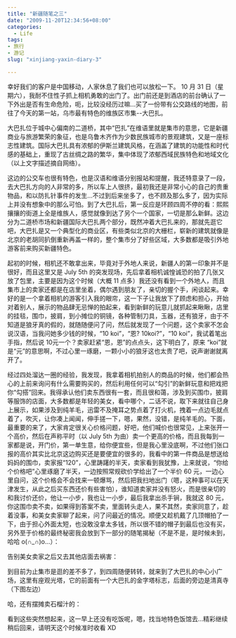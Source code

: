 ```yaml
---
title: "新疆随笔之三"
date: "2009-11-20T12:34:56+08:00"
categories:
  - Life
tags:
- 旅行
- 游记
slug: "xinjiang-yaxin-diary-3"

---
```


幸好我们的客户是中国移动，人家休息了我们也可以放松一下。 10 月 31 日（星期六），我耐不住性子抓上相机勇敢的出门了。出门前还是到酒店的前台确认了一下外出是否有生命危险，呃，比较没经历过嘛...买了一份带有公交路线的地图，前往了今天的第一站，乌市最有特色的维族区市集--大巴扎。

大巴扎位于城中心偏南的二道桥，其中“巴扎”在维语里就是集市的意思，它是新疆商业与旅游繁荣的象征，也是乌鲁木齐作为少数民族城市的景观建筑，又是一座标志性建筑。国际大巴扎具有浓郁的伊斯兰建筑风格，在涵盖了建筑的功能性和时代感的基础上，重现了古丝绸之路的繁华，集中体现了浓郁西域民族特色和地域文化（以上文字描述摘自网络）。

这边的公交车也很有特色，也是汉语和维语分别报站和提醒，我还特意录了一段，去大巴扎方向的人非常的多，所以车上人很挤，最初我还是非常小心的自己的贵重物品，和以防扎针事件的发生...不过到后来坐多了，也不顾及那么多了，因为实际上并没有想象中的那么可怕。到了大巴扎后，第一反应是环顾四周不停的看：熙熙攘攘的街道上全是维族人，感觉就像到达了另个一个国家，一切是那么新鲜。这边分为二道桥市场和新疆国际大巴扎两个部分，既然冲着大巴扎来的，那就先逛它吧，大巴扎是又一个典型化的商业区，有些类似北京的大栅栏，崭新的建筑就像是北京的老胡同扒倒重新再盖一样的，整个集市分了好些区域，大多数都是吸引外地游客前来购买新疆特色。

起初的时候，相机还不敢拿出来，毕竟对于外地人来说，新疆人的第一印象并不是很好，而且这里又是 July 5th 的突发现场，先后拿着相机诚惶诚恐的拍了几张又放了包里，主要是因为这个时候（大概 11 点多）我还没有看到一个外地人，而且集市上的卖家还都是在店里坐着，偶尔遇到朋友了，亲切的握个手，闲谈起来。幸好的是一个拿着相机的游客引入我的眼帘，这一下子让我放下了顾虑和担心，开始对着别人，展示的物品肆无忌惮的拍起来，看到新鲜的玩意儿就抓起来瞅瞅，店里的挂毯，围巾，披肩，到小摊位的铜镜，各种管制刀具，玉器，还有狼牙，由于不知道是狼牙真的假的，就随随便问了问，然后就发现了一个问题，这个卖家不怎会说汉语，当我问她多少钱的时候，“10 koi”，“恩? 10koi?”，“10 koi”，我试着笔出手指，然后说 10元一个？卖家赶紧“恩，恩”的点点头，这下明白了，原来 “koi”就是“元”的意思啊，不过心里一琢磨，一颗小小的狼牙这也太贵了吧，说声谢谢就离开了。

经过四处溜达一圈的经验，我发现，我拿着相机拍别人的商品的时候，他们都会热心的上前来询问有什么需要购买的，然后利用任何可以“勾引”的新鲜玩意和把戏把你“勾搭”回来。我得承认他们卖东西很有一套，而且很和蔼，涉及到买围巾，披肩等服饰的店面，大多数都是年轻的美女，看中哪个，二话不说，取下来就往自己身上展示，如果涉及到纯羊毛，迅雷不及掩耳之势点着了打火机，拽着一点边毛就点着了，吹灭，让你凑上闻闻，伸手搓一下，嗯，果然，没错，是纯羊毛的。下面，最重要的来了，大家肯定很关心价格问题，好吧，他们喊价也很常见，上来张开一个高价，然后在声称平时（以 July 5th 为由）卖一个更高的价格，而且我每到一家都是说，开门价，第一单生意，给你便宜些，但是我心里没底啊，不过他们张口报的高价其实比北京这边购买还是要便宜的很多的，我看中的第一件商品是想送给妈妈的围巾，卖家报“120”，心里踌躇的半天，卖家看到我犹豫，上来就说，“你给个价格吧”心里琢磨了半天，一边按照常规砍价学给出了一个半价 60 元，一边心里自问，这个价格会不会找来一顿爆骂，然后把我扫地出门（嗯，这种事可以在天津发生，从此之后买东西还价有些害怕），谁知道卖家并没有怒火，而是很亲切的和我讨价还价，他让一小步，我也让一小步，最后我拿出杀手锏，我就这 80 元，你这围巾卖不卖，如果得到答案不卖，里面转头走人，果不其然，卖家同意了，趁着没事，和美女卖家聊了起来，问了问最近的情况。顺便又趁机戴了几顶帽拍了一下，由于担心外面太短，也没敢没拿太多钱，所以很不错的帽子到最后也没有买，另外至于价格的最终秘密我会放到下一部分的随笔揭秘（不是不是，是时候未到，哈哈 o(∩\_∩)o...）：

告别美女卖家之后又去其他店面去祸害：

到目前为止集市是逛的差不多了，到四周随便转转，就来到了大巴扎的中心小广场，这里有座观光塔，它的前面有一个大巴扎的金字塔标志，后面的旁边是清真寺（下图左边）

哈，还有摆摊卖石榴汁的：

看到这些突然想起来，这一早上还没有吃饭呢，嗯，找当地特色饭馆去...精彩继续稍后回来，请明天这个时候准时收看
XD
